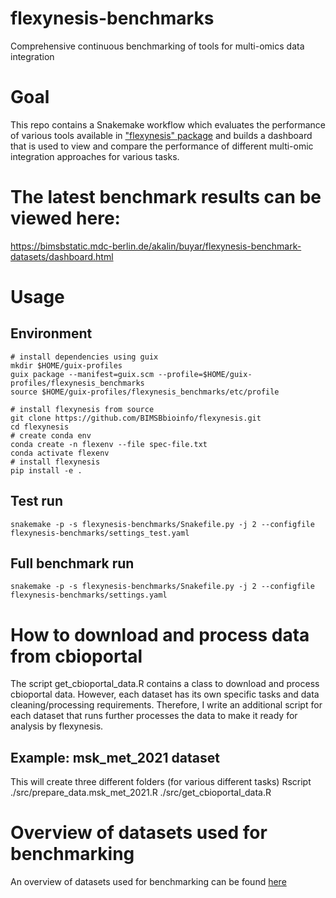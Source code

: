 # flexynesis-benchmarks
Comprehensive continuous benchmarking of tools for multi-omics data integration

# Goal
This repo contains a Snakemake workflow which evaluates the performance of various tools available in ["flexynesis" package](https://github.com/BIMSBbioinfo/flexynesis)
and builds a dashboard that is used to view and compare the performance of different multi-omic integration approaches for various tasks.

# The latest benchmark results can be viewed here:
https://bimsbstatic.mdc-berlin.de/akalin/buyar/flexynesis-benchmark-datasets/dashboard.html

# Usage

## Environment
```
# install dependencies using guix
mkdir $HOME/guix-profiles
guix package --manifest=guix.scm --profile=$HOME/guix-profiles/flexynesis_benchmarks
source $HOME/guix-profiles/flexynesis_benchmarks/etc/profile
```

```
# install flexynesis from source
git clone https://github.com/BIMSBbioinfo/flexynesis.git
cd flexynesis
# create conda env
conda create -n flexenv --file spec-file.txt
conda activate flexenv
# install flexynesis
pip install -e . 

```


## Test run

```
snakemake -p -s flexynesis-benchmarks/Snakefile.py -j 2 --configfile flexynesis-benchmarks/settings_test.yaml 
```

## Full benchmark run
```
snakemake -p -s flexynesis-benchmarks/Snakefile.py -j 2 --configfile flexynesis-benchmarks/settings.yaml 
```


# How to download and process data from cbioportal
The script get_cbioportal_data.R contains a class to download and process cbioportal data.
However, each dataset has its own specific tasks and data cleaning/processing requirements. 
Therefore, I write an additional script for each dataset that runs further processes the data to make it ready for 
analysis by flexynesis. 

## Example: msk_met_2021 dataset 
 This will create three different folders (for various different tasks)
Rscript ./src/prepare_data.msk_met_2021.R ./src/get_cbioportal_data.R

# Overview of datasets used for benchmarking  
An overview of datasets used for benchmarking can be found [here](https://docs.google.com/spreadsheets/d/137D56jlFt_8gM6iJSvaZ6p_Ryx68zC7Nxcd3xhMXAqw/edit?usp=sharing)

 
